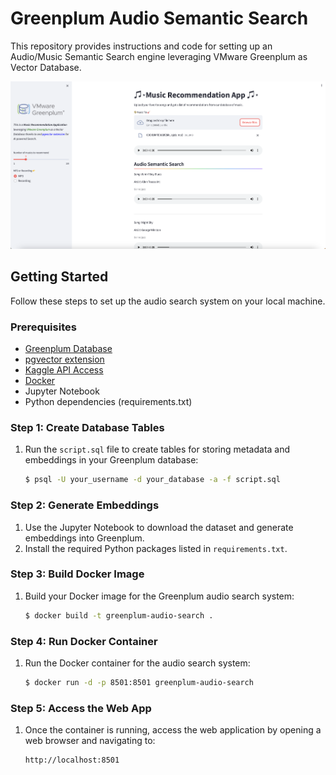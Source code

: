 # Greenplum Audio Semantic Search

This repository provides instructions and code for setting up an Audio/Music Semantic Search engine leveraging VMware Greenplum as Vector Database.

![Streamlit App](streamlit_app.png)

## Getting Started

Follow these steps to set up the audio search system on your local machine.

### Prerequisites

- [Greenplum Database](https://greenplum.org/)
- [pgvector extension](https://github.com/pgvector/pgvector)
- [Kaggle API Access](https://www.kaggle.com/docs/api)
- [Docker](https://www.docker.com/)
- Jupyter Notebook
- Python dependencies (requirements.txt)

### Step 1: Create Database Tables

1. Run the `script.sql` file to create tables for storing metadata and embeddings in your Greenplum database:

    ```bash
    $ psql -U your_username -d your_database -a -f script.sql
    ```

### Step 2: Generate Embeddings

1. Use the Jupyter Notebook to download the dataset and generate embeddings into Greenplum.
2. Install the required Python packages listed in `requirements.txt`.

### Step 3: Build Docker Image

1. Build your Docker image for the Greenplum audio search system:

    ```bash
    $ docker build -t greenplum-audio-search .
    ```

### Step 4: Run Docker Container

1. Run the Docker container for the audio search system:

    ```bash
    $ docker run -d -p 8501:8501 greenplum-audio-search
    ```

### Step 5: Access the Web App

1. Once the container is running, access the web application by opening a web browser and navigating to:

    ```
    http://localhost:8501
    ```

